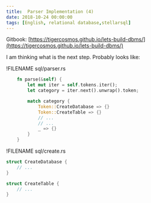 ```yaml
---
title:  Parser Implementation (4)
date: 2018-10-24 00:00:00
tags: [English, relational database,stellarsql]
---
```


Gitbook: [https://tigercosmos.github.io/lets-build-dbms/](https://tigercosmos.github.io/lets-build-dbms/)

I am thinking what is the next step. Probably looks like:

!FILENAME sql/parser.rs

```rust
    fn parse(&self) {
        let mut iter = self.tokens.iter();
        let category = iter.next().unwrap().token;

        match category {
            Token::CreateDatabase => {}
            Token::CreateTable => {}
            // ...
            // ...
            _ => {}
        }
    }
```

!FILENAME sql/create.rs

```rust
struct CreateDatabase {
    // ...
}

struct CreateTable {
    // ...
}
```